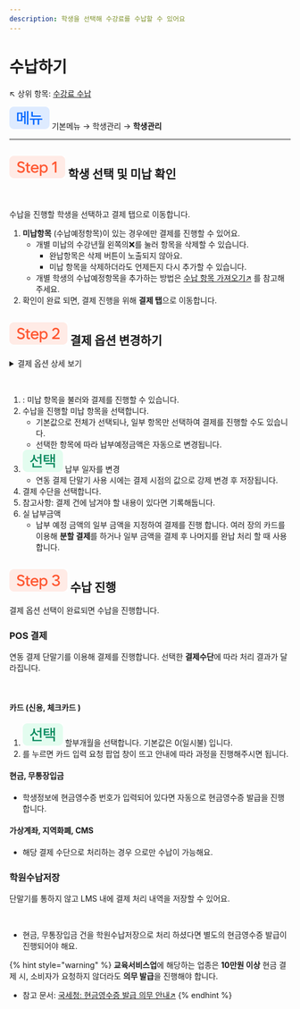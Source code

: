 ```yaml
---
description: 학생을 선택해 수강료를 수납할 수 있어요
---
```


# 수납하기

↖ 상위 항목: [수강료 수납](./)

<img src="../../.gitbook/assets/chip_menu.svg" alt="" data-size="original"> 기본메뉴 → 학생관리 → **학생관리**

***

## ![](../../.gitbook/assets/chip_step1.svg) 학생 선택 및 미납 확인

<figure><img src="../../.gitbook/assets/수강료 수납-1.png" alt=""><figcaption></figcaption></figure>

수납을 진행할 학생을 선택하고 결제 탭으로 이동합니다.

1. **미납항목** (수납예정항목)이 있는 경우에만 결제를 진행할 수 있어요.
   * 개별 미납의 수강년월 왼쪽의:x:를 눌러 항목을 삭제할 수 있습니다.&#x20;
     * 완납항목은 삭제 버튼이 노출되지 않아요.
     * 미납 항목을 삭제하더라도 언제든지 다시 추가할 수 있습니다.
   * 개별 학생의 수납예정항목을 추가하는 방법은 [수납 항목 가져오기↗](broken-reference) 를 참고해주세요.&#x20;
2. 확인이 완료 되면, 결제 진행을 위해 **결제 탭**으로 이동합니다.

## ![](../../.gitbook/assets/chip_step2.svg) 결제 옵션 변경하기

<details>

<summary>결제 옵션 상세 보기</summary>

* **납부일자**: 납부일자를 선택할 수 있습니다.&#x20;
  * 단말기 연동 결제 진행 시 납부일자를 변경하여 결제를 진행해도 오늘 날짜로 강제 저장됩니다.
* **결제수단**: 결제 수단을 선택할 수 있습니다.
  * 카드: 신용/체크 카드
  * 현금: 현금 결제 건
  * 가상계좌: 학원에서 별도로 사용하는 가상계좌 이용 시
  * 무통장입금: 계좌 이체로 받은 건
  * 지역화폐: 카드를 이용하지 않는 지역화폐 결제 시 선택 (예) 서울페이
  * CMS: CMS 시스템을 이용한 결제 진행 시 선택
* **참고사항**: 결제 진행 시 개별 결제 건의 참고 사항을 입력할 수 있습니다.
* **납부예정금액**: 결제 건에서 납부 해야할 총 금액
* **실 납부금액**: (결제 진행 과정에서 사용) 분할 납부를 위해 금액을 조정할 수 있습니다.
* **승인번호**: 연동 결제를 진행 경우 결제 승인번호가 저장됩니다.

</details>

<figure><img src="../../.gitbook/assets/결제 옵션 선택.png" alt=""><figcaption></figcaption></figure>

1. <img src="../../.gitbook/assets/Btn_미납내역 가져오기.svg" alt="" data-size="original">: 미납 항목을 불러와 결제를 진행할 수 있습니다.
2. 수납을 진행할 미납 항목을 선택합니다.&#x20;
   * 기본값으로 전체가 선택되나, 일부 항목만 선택하여 결제를 진행할 수도 있습니다.
   * 선택한 항목에 따라 납부예정금액은 자동으로 변경됩니다.
3. ![](../../.gitbook/assets/chip_option.svg) 납부 일자를 변경
   * 연동 결제 단말기 사용 시에는 결제 시점의 값으로 강제 변경 후 저장됩니다.
4. 결제 수단을 선택합니다.
5. 참고사항: 결제 건에 남겨야 할 내용이 있다면 기록해둡니다.
6. 실 납부금액
   * 납부 예정 금액의 일부 금액을 지정하여 결제를 진행 합니다. 여러 장의 카드를 이용해 **분할 결제**를 하거나 일부 금액을 결제 후 나머지를 완납 처리 할 때 사용합니다.

## ![](../../.gitbook/assets/chip_step3.svg) 수납 진행

결제 옵션 선택이 완료되면 수납을 진행합니다.&#x20;

### **POS 결제**

연동 결제 단말기를 이용해 결제를 진행합니다. 선택한 **결제수단**에 따라 처리 결과가 달라집니다.

<div align="left"><figure><img src="../../.gitbook/assets/POS결제 (1).png" alt="" width="563"><figcaption></figcaption></figure></div>

#### 카드 (신용, 체크카드 )

1. ![](../../.gitbook/assets/chip_option.svg) 할부개월을 선택합니다. 기본값은 0(일시불) 입니다.
2. <img src="../../.gitbook/assets/Btn_POS 결제.svg" alt="" data-size="original">를 누르면 카드 입력 요청 팝업 창이 뜨고 안내에 따라 과정을 진행해주시면 됩니다.

#### 현금, 무통장입금

* 학생정보에 현금영수증 번호가 입력되어 있다면 자동으로 현금영수증 발급을 진행합니다.&#x20;

#### 가상계좌, 지역화폐, CMS

* 해당 결제 수단으로 처리하는 경우 <img src="../../.gitbook/assets/Btn_학원수납저장.svg" alt="" data-size="original">으로만 수납이 가능해요.

### **학원수납저장**

단말기를 통하지 않고 LMS 내에 결제 처리 내역을 저장할 수 있어요.

<div align="left"><figure><img src="../../.gitbook/assets/학원수납저장 (1).png" alt="" width="563"><figcaption></figcaption></figure></div>

* 현금, 무통장입금 건을 학원수납저장으로 처리 하셨다면 별도의 현금영수증 발급이 진행되어야 해요.

{% hint style="warning" %}
**교육서비스업**에 해당하는 업종은 **10만원 이상** 현금 결제 시, 소비자가 요청하지 않더라도 **의무 발급**을 진행해야 합니다.&#x20;

* 참고 문서: [국세청: 현금영수증 발급 의무 안내↗](https://www.nts.go.kr/nts/cm/cntnts/cntntsView.do?mi=2471\&cntntsId=7796)
{% endhint %}
